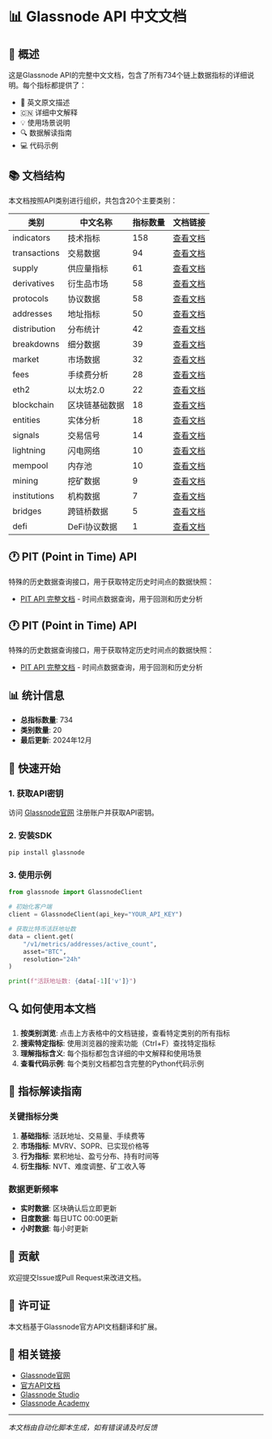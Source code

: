 # 📊 Glassnode API 中文文档

## 🌟 概述

这是Glassnode API的完整中文文档，包含了所有734个链上数据指标的详细说明。每个指标都提供了：

- 📝 英文原文描述
- 🇨🇳 详细中文解释
- 💡 使用场景说明
- 🔍 数据解读指南
- 💻 代码示例

## 📚 文档结构

本文档按照API类别进行组织，共包含20个主要类别：

| 类别 | 中文名称 | 指标数量 | 文档链接 |
|------|----------|----------|----------|
| indicators | 技术指标 | 158 | [查看文档](./indicators.md) |
| transactions | 交易数据 | 94 | [查看文档](./transactions.md) |
| supply | 供应量指标 | 61 | [查看文档](./supply.md) |
| derivatives | 衍生品市场 | 58 | [查看文档](./derivatives.md) |
| protocols | 协议数据 | 58 | [查看文档](./protocols.md) |
| addresses | 地址指标 | 50 | [查看文档](./addresses.md) |
| distribution | 分布统计 | 42 | [查看文档](./distribution.md) |
| breakdowns | 细分数据 | 39 | [查看文档](./breakdowns.md) |
| market | 市场数据 | 32 | [查看文档](./market.md) |
| fees | 手续费分析 | 28 | [查看文档](./fees.md) |
| eth2 | 以太坊2.0 | 22 | [查看文档](./eth2.md) |
| blockchain | 区块链基础数据 | 18 | [查看文档](./blockchain.md) |
| entities | 实体分析 | 18 | [查看文档](./entities.md) |
| signals | 交易信号 | 14 | [查看文档](./signals.md) |
| lightning | 闪电网络 | 10 | [查看文档](./lightning.md) |
| mempool | 内存池 | 10 | [查看文档](./mempool.md) |
| mining | 挖矿数据 | 9 | [查看文档](./mining.md) |
| institutions | 机构数据 | 7 | [查看文档](./institutions.md) |
| bridges | 跨链桥数据 | 5 | [查看文档](./bridges.md) |
| defi | DeFi协议数据 | 1 | [查看文档](./defi.md) |



## 🕐 PIT (Point in Time) API

特殊的历史数据查询接口，用于获取特定历史时间点的数据快照：

- [PIT API 完整文档](./pit_api.md) - 时间点数据查询，用于回测和历史分析


## 🕐 PIT (Point in Time) API

特殊的历史数据查询接口，用于获取特定历史时间点的数据快照：

- [PIT API 完整文档](./pit_api.md) - 时间点数据查询，用于回测和历史分析

## 📊 统计信息

- **总指标数量**: 734
- **类别数量**: 20
- **最后更新**: 2024年12月

## 🚀 快速开始

### 1. 获取API密钥

访问 [Glassnode官网](https://glassnode.com) 注册账户并获取API密钥。

### 2. 安装SDK

```bash
pip install glassnode
```

### 3. 使用示例

```python
from glassnode import GlassnodeClient

# 初始化客户端
client = GlassnodeClient(api_key="YOUR_API_KEY")

# 获取比特币活跃地址数
data = client.get(
    "/v1/metrics/addresses/active_count",
    asset="BTC",
    resolution="24h"
)

print(f"活跃地址数: {data[-1]['v']}")
```

## 🔍 如何使用本文档

1. **按类别浏览**: 点击上方表格中的文档链接，查看特定类别的所有指标
2. **搜索特定指标**: 使用浏览器的搜索功能（Ctrl+F）查找特定指标
3. **理解指标含义**: 每个指标都包含详细的中文解释和使用场景
4. **查看代码示例**: 每个类别文档都包含完整的Python代码示例

## 📝 指标解读指南

### 关键指标分类

1. **基础指标**: 活跃地址、交易量、手续费等
2. **市场指标**: MVRV、SOPR、已实现价格等
3. **行为指标**: 累积地址、盈亏分布、持有时间等
4. **衍生指标**: NVT、难度调整、矿工收入等

### 数据更新频率

- **实时数据**: 区块确认后立即更新
- **日度数据**: 每日UTC 00:00更新
- **小时数据**: 每小时更新

## 🤝 贡献

欢迎提交Issue或Pull Request来改进文档。

## 📄 许可证

本文档基于Glassnode官方API文档翻译和扩展。

## 🔗 相关链接

- [Glassnode官网](https://glassnode.com)
- [官方API文档](https://docs.glassnode.com)
- [Glassnode Studio](https://studio.glassnode.com)
- [Glassnode Academy](https://academy.glassnode.com)

---

*本文档由自动化脚本生成，如有错误请及时反馈*
